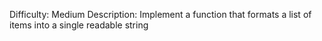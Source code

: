 Difficulty: Medium
Description: Implement a function that formats a list of items into a single readable string